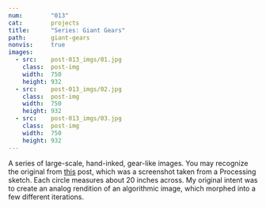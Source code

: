 ```yaml
---
num:        "013"
cat:        projects
title:      "Series: Giant Gears"
path:       giant-gears
nonvis:     true
images:
  - src:    post-013_imgs/01.jpg
    class:  post-img
    width:  750
    height: 932
  - src:    post-013_imgs/02.jpg
    class:  post-img
    width:  750
    height: 932
  - src:    post-013_imgs/03.jpg
    class:  post-img
    width:  750
    height: 932
---
```

A series of large-scale, hand-inked, gear-like images. You may recognize the original from [this](/projects/gallery-of-cool-mistakes.html) post, which was a screenshot taken from a Processing sketch. Each circle measures about 20 inches across. My original intent was to create an analog rendition of an algorithmic image, which morphed into a few different iterations.